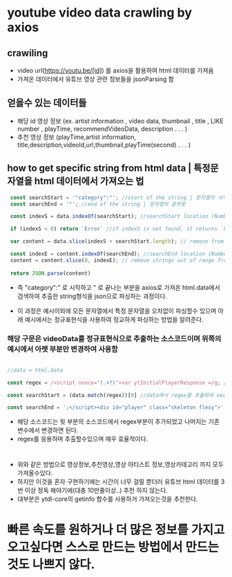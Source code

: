 # youtube video data crawling by axios
## crawiling
- video url(https://youtu.be/[id]) 를 axios을 활용하여 html 데이터를 가져옴
- 가져온 데이터에서 유튜브 영상 관련 정보들을 jsonParsing 함
## 얻을수 있는 데이터들
- 해당 id 영상 정보 (ex. artist information , video data, thumbnail , title , LIKE number , playTime, recommendVideoData, description . . . )
- 추천 영상 정보 (playTime,artist information, title,description,videoId,url,thumbnail,playTime(second) . . . )

## how to get specific string from html data | 특정문자열을 html 데이터에서 가져오는 법

```javascript
 const searchStart = '"category":"'; //start of the string | 문자열의 시작부분
 const searchEnd = '"'; //end of the string | 문자열의 끝부분

 const indexS = data.indexOf(searchStart); //searchStart location (Number) | searchStart 의 위치 (Number)

 if (indexS < 0) return `Error` //if indexS is not found, it returns `Error` | searchStart 의 위치를 찾지 못한다면 `Error` 리턴 

 var content = data.slice(indexS + searchStart.length); // remove from data to indexS | data를 indexS 만큼 제거

 const indexE = content.indexOf(searchEnd); //searchEnd location (Number) | searchEnd 위치 (Number)
 content = content.slice(0, indexE); // remove strings out of range from 0 to indexE in content | content에서 0번째와 indexE번째까지 문자열 이외에 것을 제거함
 
 return JSON.parse(content)
```
- 즉 "category":" 로 시작하고 " 로 끝나는 부분을
axios로 가져온 html.data에서 검색하여 추출한
string형식을 json으로 파싱하는 과정이다.

- 이 과정은 예시이외에 모든 문자열에서
특정 문자열을 오차없이 파싱할수 있으며
아래 예시에서는 정규표현식을 사용하여
정교하게 파싱하는 방법을 알려준다.

### 해당 구문은 videoData를 정규표현식으로 추출하는 소스코드이며 위쪽의 예시에서 아랫 부분만 변경하여 사용함

```javascript

//data = html.data

const regex = /<script nonce="(.+?)">var ytInitialPlayerResponse =/g; // (.+?) 은 <script nonce=" 다양한 형태의 문자열을 지정할수있다.

const searchStart = (data.match(regex))[0] //data에서 regex를 추출하여 searchStart에 저장 (검색할려는 문자열의 시작부분)

const searchEnd = ';</script><div id="player" class="skeleton flexy">'; //검색할려는 문자열의 끝부분
```

- 해당 소스코드는 윗 부분의 소스코드에서 regex부분이 추가되었고 나머지는 기존 변수에서 변경하면 된다.
- regex를 응용하며 추출할수있으며 매우 효율적이다.
#
- 위와 같은 방법으로 영상정보,추천영상,영상 아티스트 정보,영상카테고리 까지 모두 가져올수있다.
- 하지만 이것을 혼자 구현하기에는 시간이 너무 걸릴 뿐더러 유튜브 html 데이터를 3번 이상 정독 해야기에(대충 10만줄이상..) 추천 하지 않는다.
- 대부분은 ytdl-core의 getinfo 함수를 사용하거 가져오는것을 추천한다.
# 빠른 속도를 원하거나 더 많은 정보를 가지고 오고싶다면 스스로 만드는 방법에서 만드는 것도 나쁘지 않다.
